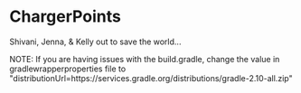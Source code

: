 # ChargerPoints

Shivani, Jenna, & Kelly out to save the world...

NOTE: If you are having issues with the build.gradle, change the value in gradlewrapperproperties file to "distributionUrl=https\://services.gradle.org/distributions/gradle-2.10-all.zip"
